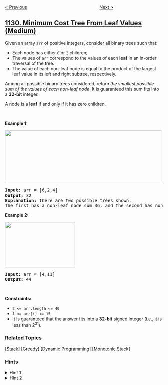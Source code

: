 <!--|This file generated by command(leetcode description); DO NOT EDIT.    |-->
<!--+----------------------------------------------------------------------+-->
<!--|@author    awesee <openset.wang@gmail.com>                           |-->
<!--|@link      https://github.com/awesee                                 |-->
<!--|@home      https://github.com/awesee/leetcode                        |-->
<!--+----------------------------------------------------------------------+-->

[< Previous](../shortest-path-with-alternating-colors "Shortest Path with Alternating Colors")
　　　　　　　　　　　　　　　　
[Next >](../maximum-of-absolute-value-expression "Maximum of Absolute Value Expression")

## [1130. Minimum Cost Tree From Leaf Values (Medium)](https://leetcode.com/problems/minimum-cost-tree-from-leaf-values "叶值的最小代价生成树")

<p>Given an array <code>arr</code> of positive integers, consider all binary trees such that:</p>

<ul>
	<li>Each node has either <code>0</code> or <code>2</code> children;</li>
	<li>The values of <code>arr</code> correspond to the values of each <strong>leaf</strong> in an in-order traversal of the tree.</li>
	<li>The value of each non-leaf node is equal to the product of the largest leaf value in its left and right subtree, respectively.</li>
</ul>

<p>Among all possible binary trees considered, return <em>the smallest possible sum of the values of each non-leaf node</em>. It is guaranteed this sum fits into a <strong>32-bit</strong> integer.</p>

<p>A node is a <strong>leaf</strong> if and only if it has zero children.</p>

<p>&nbsp;</p>
<p><strong>Example 1:</strong></p>
<img alt="" src="https://assets.leetcode.com/uploads/2021/08/10/tree1.jpg" style="width: 500px; height: 169px;" />
<pre>
<strong>Input:</strong> arr = [6,2,4]
<strong>Output:</strong> 32
<strong>Explanation:</strong> There are two possible trees shown.
The first has a non-leaf node sum 36, and the second has non-leaf node sum 32.
</pre>

<p><strong>Example 2:</strong></p>
<img alt="" src="https://assets.leetcode.com/uploads/2021/08/10/tree2.jpg" style="width: 224px; height: 145px;" />
<pre>
<strong>Input:</strong> arr = [4,11]
<strong>Output:</strong> 44
</pre>

<p>&nbsp;</p>
<p><strong>Constraints:</strong></p>

<ul>
	<li><code>2 &lt;= arr.length &lt;= 40</code></li>
	<li><code>1 &lt;= arr[i] &lt;= 15</code></li>
	<li>It is guaranteed that the answer fits into a <strong>32-bit</strong> signed integer (i.e., it is less than 2<sup>31</sup>).</li>
</ul>

### Related Topics
  [[Stack](../../tag/stack/README.md)]
  [[Greedy](../../tag/greedy/README.md)]
  [[Dynamic Programming](../../tag/dynamic-programming/README.md)]
  [[Monotonic Stack](../../tag/monotonic-stack/README.md)]

### Hints
<details>
<summary>Hint 1</summary>
Do a DP, where dp(i, j) is the answer for the subarray arr[i]..arr[j].
</details>

<details>
<summary>Hint 2</summary>
For each possible way to partition the subarray i <= k < j, the answer is max(arr[i]..arr[k]) * max(arr[k+1]..arr[j]) + dp(i, k) + dp(k+1, j).
</details>
